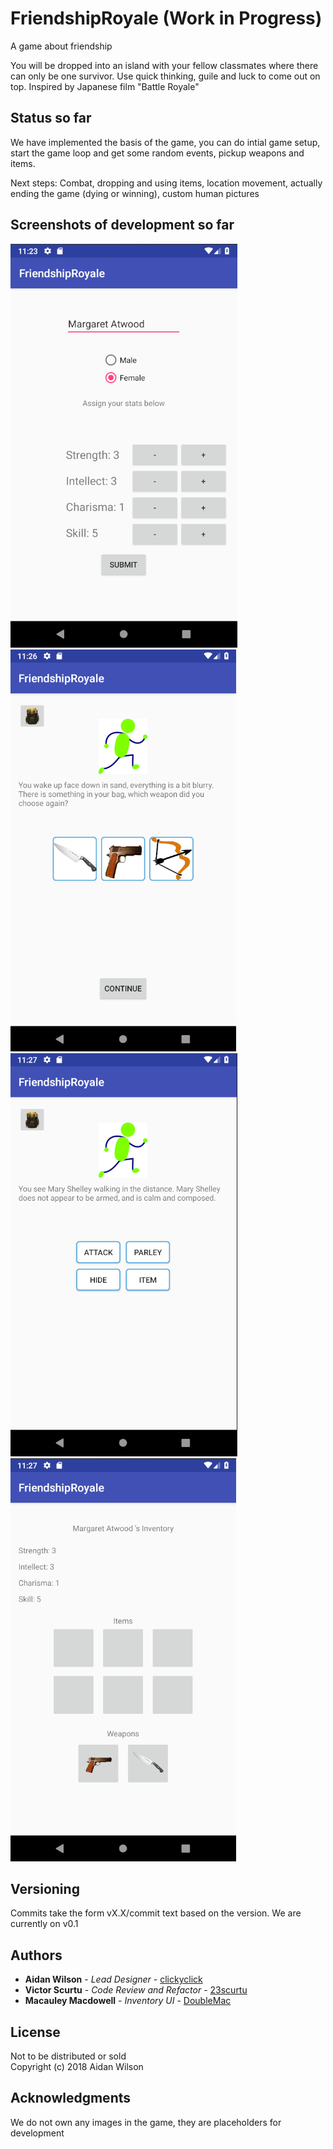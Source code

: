 # FriendshipRoyale (Work in Progress)

A game about friendship

You will be dropped into an island with your fellow classmates where there can only be one survivor. Use quick thinking, guile and luck to come out on top. Inspired by Japanese film "Battle Royale"


## Status so far

We have implemented the basis of the game, you can do intial game setup, start the game loop and get some random events, pickup weapons and items.

Next steps: Combat, dropping and using items, location movement, actually ending the game (dying or winning), custom human pictures

## Screenshots of development so far

![Alt text](/screenshots/screenshot1.png?raw=true "Build your survivor")
![Alt text](/screenshots/screenshot2.png?raw=true "Land on the island")
![Alt text](/screenshots/screenshot3.png?raw=true "Make choices at every encounter")
![Alt text](/screenshots/screenshot4.png?raw=true "Inventory is WIP")

## Versioning

Commits take the form vX.X/commit text based on the version. We are currently on v0.1

## Authors

* **Aidan Wilson** - *Lead Designer* - [clickyclick](https://github.com/clickyclick)
* **Victor Scurtu** - *Code Review and Refactor* - [23scurtu](https://github.com/23scurtu)
* **Macauley Macdowell** - *Inventory UI* - [DoubleMac](https://github.com/DoubleMac)


## License

Not to be distributed or sold  
Copyright (c) 2018 Aidan Wilson

## Acknowledgments

We do not own any images in the game, they are placeholders for development

